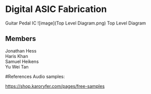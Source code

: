 # Digital ASIC Fabrication
Guitar Pedal IC
![image](Top Level Diagram.png)
Top Level Diagram
## Members
Jonathan Hess\
Haris Khan\
Samuel Heikens\
Yu Wei Tan

#References
Audio samples:

https://shop.karoryfer.com/pages/free-samples
